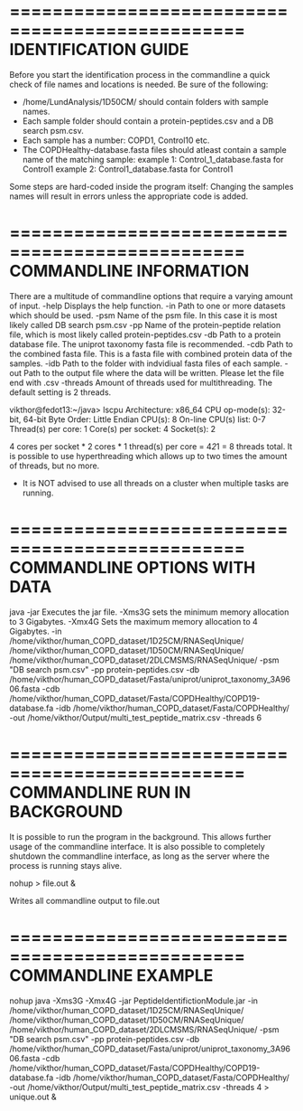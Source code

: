 ================================================
	    IDENTIFICATION GUIDE 
================================================
Before you start the identification process in the commandline
a quick check of file names and locations is needed.
Be sure of the following:

- /home/LundAnalysis/1D50CM/ should contain folders with sample names.
- Each sample folder should contain a protein-peptides.csv and a DB search psm.csv.
- Each sample has a number: COPD1, Control10 etc.
- The COPDHealthy-database.fasta files should atleast contain a sample name of the matching sample:
example 1:	Control_1_database.fasta for Control1
example 2:	Control1_database.fasta for Control1

Some steps are hard-coded inside the program itself:
Changing the samples names will result in errors unless the appropriate code is added.

================================================
	    COMMANDLINE INFORMATION
================================================
There are a multitude of commandline options that require a varying amount of input.
-help		Displays the help function.
-in		Path to one or more datasets which should be used.
-psm		Name of the psm file. In this case it is most likely called DB search psm.csv
-pp		Name of the protein-peptide relation file, which is most likely called protein-peptides.csv
-db		Path to a protein database file. The uniprot taxonomy fasta file is recommended.
-cdb		Path to the combined fasta file. This is a fasta file with combined protein data of the samples.
-idb		Path to the folder with indvidiual fasta files of each sample.
-out		Path to the output file where the data will be written. Please let the file end with .csv
-threads	Amount of threads used for multithreading. The default setting is 2 threads.


vikthor@fedot13:~/java> lscpu
Architecture:          x86_64
CPU op-mode(s):        32-bit, 64-bit
Byte Order:            Little Endian
CPU(s):                8
On-line CPU(s) list:   0-7
Thread(s) per core:    1
Core(s) per socket:    4
Socket(s):             2


4 cores per socket * 2 cores * 1 thread(s) per core = 4*2*1 = 8 threads total.
It is possible to use hyperthreading which allows up to two times the amount of threads, but no more.
* It is NOT advised to use all threads on a cluster when multiple tasks are running.

================================================
	 COMMANDLINE OPTIONS WITH DATA
================================================
java -jar	Executes the jar file.
-Xms3G		sets the minimum memory allocation to 3 Gigabytes.
-Xmx4G		Sets the maximum memory allocation to 4 Gigabytes.
-in 		/home/vikthor/human_COPD_dataset/1D25CM/RNASeqUnique/ /home/vikthor/human_COPD_dataset/1D50CM/RNASeqUnique/ /home/vikthor/human_COPD_dataset/2DLCMSMS/RNASeqUnique/
-psm 		"DB search psm.csv"
-pp 		protein-peptides.csv
-db 		/home/vikthor/human_COPD_dataset/Fasta/uniprot/uniprot_taxonomy_3A9606.fasta
-cdb		/home/vikthor/human_COPD_dataset/Fasta/COPDHealthy/COPD19-database.fa
-idb	 	/home/vikthor/human_COPD_dataset/Fasta/COPDHealthy/
-out 		/home/vikthor/Output/multi_test_peptide_matrix.csv
-threads 	6

================================================
	COMMANDLINE RUN IN BACKGROUND
================================================
It is possible to run the program in the background. This allows further usage of the commandline interface.
It is also possible to completely shutdown the commandline interface, as long as the server where the process
is running stays alive.

nohup > file.out &

Writes all commandline output to file.out 

================================================
	    COMMANDLINE EXAMPLE
================================================
nohup java -Xms3G -Xmx4G -jar PeptideIdentifictionModule.jar -in /home/vikthor/human_COPD_dataset/1D25CM/RNASeqUnique/ /home/vikthor/human_COPD_dataset/1D50CM/RNASeqUnique/ /home/vikthor/human_COPD_dataset/2DLCMSMS/RNASeqUnique/ -psm "DB search psm.csv" -pp protein-peptides.csv -db /home/vikthor/human_COPD_dataset/Fasta/uniprot/uniprot_taxonomy_3A9606.fasta -cdb /home/vikthor/human_COPD_dataset/Fasta/COPDHealthy/COPD19-database.fa -idb /home/vikthor/human_COPD_dataset/Fasta/COPDHealthy/ -out /home/vikthor/Output/multi_test_peptide_matrix.csv -threads 4 > unique.out &
